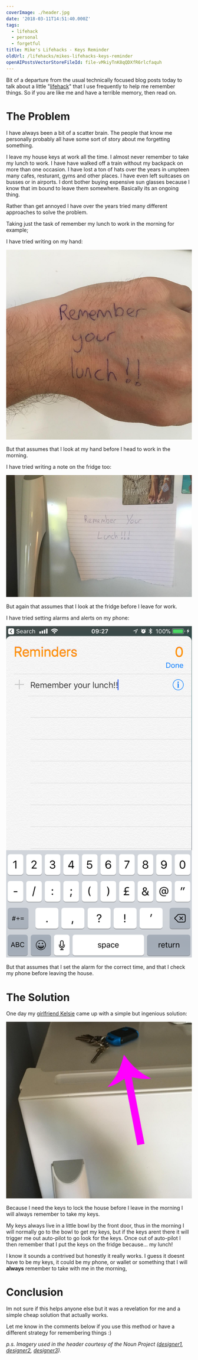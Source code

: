 ```yaml
---
coverImage: ./header.jpg
date: '2018-03-11T14:51:40.000Z'
tags:
  - lifehack
  - personal
  - forgetful
title: Mike's Lifehacks - Keys Reminder
oldUrl: /lifehacks/mikes-lifehacks-keys-reminder
openAIPostsVectorStoreFileId: file-vMkiyTnK8qQDXfR6rlcfaquh
---
```


Bit of a departure from the usual technically focused blog posts today to talk about a little "[lifehack](https://www.lifehacker.com.au)" that I use frequently to help me remember things. So if you are like me and have a terrible memory, then read on.

<!-- more -->

# The Problem

I have always been a bit of a scatter brain. The people that know me personally probably all have some sort of story about me forgetting something.

I leave my house keys at work all the time. I almost never remember to take my lunch to work. I have have walked off a train without my backpack on more than one occasion. I have lost a ton of hats over the years in umpteen many cafes, resturant, gyms and other places. I have even left suitcases on busses or in airports. I dont bother buying expensive sun glasses because I know that im bound to leave them somewhere. Basically its an ongoing thing.

Rather than get annoyed I have over the years tried many different approaches to solve the problem.

Taking just the task of remember my lunch to work in the morning for example;

I have tried writing on my hand:

[![](./handnote.jpg)](./handnote.jpg)

But that assumes that I look at my hand before I head to work in the morning.

I have tried writing a note on the fridge too:

[![](./fridgenote.jpg)](./fridgenote.jpg)

But again that assumes that I look at the fridge before I leave for work.

I have tried setting alarms and alerts on my phone:

[![](./reminder.png)](./reminder.png)

But that assumes that I set the alarm for the correct time, and that I check my phone before leaving the house.

# The Solution

One day my [girlfriend Kelsie](https://www.abetterme.com.au/) came up with a simple but ingenious solution:

[![](./keysonfridge.jpg)](./keysonfridge.jpg)

Because I need the keys to lock the house before I leave in the morning I will always remember to take my keys.

My keys always live in a little bowl by the front door, thus in the morning I will normally go to the bowl to get my keys, but if the keys arent there it will trigger me out auto-pilot to go look for the keys. Once out of auto-pilot I then remember that I put the keys on the fridge because... my lunch!

I know it sounds a contrived but honestly it really works. I guess it doesnt have to be my keys, it could be my phone, or wallet or something that I will **always** remember to take with me in the morning,

# Conclusion

Im not sure if this helps anyone else but it was a revelation for me and a simple cheap solution that actually works.

Let me know in the comments below if you use this method or have a different strategy for remembering things :)

_p.s. Imagery used in the header courtesy of the Noun Project ([designer1](https://thenounproject.com/grega.cresnar), [designer2](https://thenounproject.com/search/?q=keys&i=467407), [designer3](https://thenounproject.com/rafaelgarciamotta/))._
